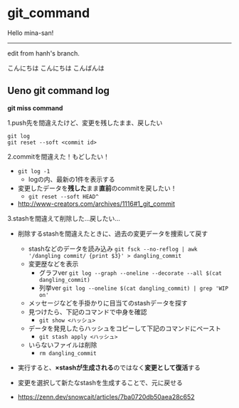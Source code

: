 # git_command
Hello mina-san!

----
edit from hanh's branch.

こんにちは
こんにちは
こんばんは

## Ueno git command log

**git miss command**  

1.push先を間違えたけど、変更を残したまま、戻したい
```
git log
git reset --soft <commit id>
```

2.commitを間違えた！もどしたい！
* `git log -1`
  * logの内、最新の1件を表示する
* 変更したデータを**残した**まま**直前**のcommitを戻したい！
  * `git reset --soft HEAD^`
* http://www-creators.com/archives/1116#1_git_commit

3.stashを間違えて削除した…戻したい…
* 削除するstashを間違えたときに、過去の変更データを捜索して戻す
  * stashなどのデータを読み込み
   `git fsck --no-reflog | awk '/dangling commit/ {print $3}' > dangling_commit`
  * 変更歴などを表示
    * グラフver
      `git log --graph --oneline --decorate --all $(cat dangling_commit)`
    * 列挙ver
      `git log --oneline $(cat dangling_commit) | grep 'WIP on'`
  * メッセージなどを手掛かりに目当てのstashデータを探す
  * 見つけたら、下記のコマンドで中身を確認
    * `git show <ハッシュ>`
  * データを発見したらハッシュをコピーして下記のコマンドにペースト
    * `git stash apply <ハッシュ>`
  * いらないファイルは削除
    * `rm dangling_commit`

* 実行すると、**×stashが生成される**のではなく**変更として復活**する
* 変更を選択して新たなstashを生成することで、元に戻せる
* https://zenn.dev/snowcait/articles/7ba0720db50aea28c652
